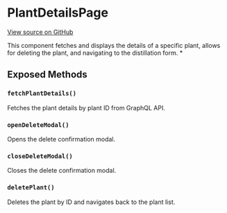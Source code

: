 # PlantDetailsPage

[View source on GitHub](https://github.com/DestillApp/main/blob/main/frontend/src/pages/plant/PlantDetailsPage.vue)

This component fetches and displays the details of a specific plant, allows for deleting the plant, and navigating to the distillation form.
 *

## Exposed Methods

### `fetchPlantDetails()`
Fetches the plant details by plant ID from GraphQL API.

### `openDeleteModal()`
Opens the delete confirmation modal.

### `closeDeleteModal()`
Closes the delete confirmation modal.

### `deletePlant()`
Deletes the plant by ID and navigates back to the plant list.
